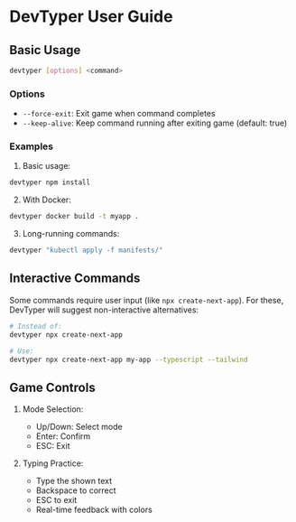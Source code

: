 # DevTyper User Guide

## Basic Usage

```bash
devtyper [options] <command>
```

### Options

- `--force-exit`: Exit game when command completes
- `--keep-alive`: Keep command running after exiting game (default: true)

### Examples

1. Basic usage:
```bash
devtyper npm install
```

2. With Docker:
```bash
devtyper docker build -t myapp .
```

3. Long-running commands:
```bash
devtyper "kubectl apply -f manifests/"
```

## Interactive Commands

Some commands require user input (like `npx create-next-app`). For these, DevTyper will suggest non-interactive alternatives:

```bash
# Instead of:
devtyper npx create-next-app

# Use:
devtyper npx create-next-app my-app --typescript --tailwind
```

## Game Controls

1. Mode Selection:
   - Up/Down: Select mode
   - Enter: Confirm
   - ESC: Exit

2. Typing Practice:
   - Type the shown text
   - Backspace to correct
   - ESC to exit
   - Real-time feedback with colors
